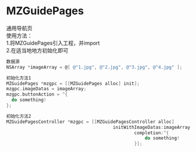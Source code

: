# MZGuidePages
通用导航页<br>
使用方法：<br>
1.将MZGuidePages引入工程，并import<br>
2.在适当地地方初始化即可<br>
```objective-c
数据源
NSArray *imageArray = @[ @"1.jpg", @"2.jpg", @"3.jpg", @"4.jpg" ];

初始化方法1
MZGuidePages *mzgpc = [[MZGuidePages alloc] init];
mzgpc.imageDatas = imageArray;
mzgpc.buttonAction = ^{
  do something!
};

初始化方法2
MZGuidePagesController *mzgpc = [[MZGuidePagesController alloc]
                                        initWithImageDatas:imageArray
                                                completion:^{
                                                    do something!
                                                }];
